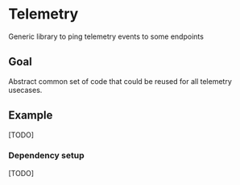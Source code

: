 # Telemetry
Generic library to ping telemetry events to some endpoints

## Goal
Abstract common set of code that could be reused for all telemetry usecases.

## Example
[TODO]

### Dependency setup
[TODO]
